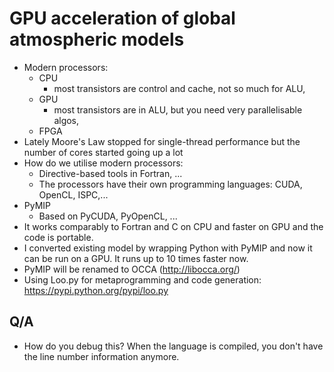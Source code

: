 # GPU acceleration of global atmospheric models

- Modern processors:
  - CPU
    - most transistors are control and cache, not so much for ALU,
  - GPU
    - most transistors are in ALU, but you need very parallelisable algos,
  - FPGA
- Lately Moore's Law stopped for single-thread performance but the number of
  cores started going up a lot
- How do we utilise modern processors:
  - Directive-based tools in Fortran, ...
  - The processors have their own programming languages: CUDA, OpenCL, ISPC,...
- PyMIP
  - Based on PyCUDA, PyOpenCL, ...
- It works comparably to Fortran and C on CPU and faster on GPU and the code is
  portable.
- I converted existing model by wrapping Python with PyMIP and now it can be
  run on a GPU. It runs up to 10 times faster now.
- PyMIP will be renamed to OCCA (http://libocca.org/)
- Using Loo.py for metaprogramming and code generation:
  https://pypi.python.org/pypi/loo.py

## Q/A
- How do you debug this? When the language is compiled, you don't have the line
  number information anymore.
